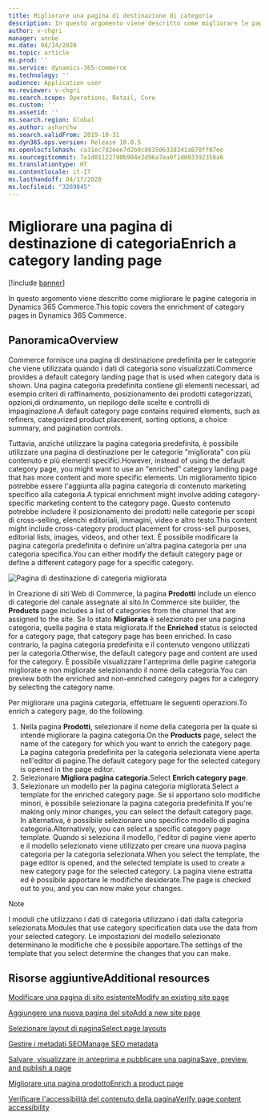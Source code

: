 ```yaml
---
title: Migliorare una pagina di destinazione di categoria
description: In questo argomento viene descritto come migliorare le pagine categoria in Dynamics 365 Commerce.
author: v-chgri
manager: annbe
ms.date: 04/14/2020
ms.topic: article
ms.prod: ''
ms.service: dynamics-365-commerce
ms.technology: ''
audience: Application user
ms.reviewer: v-chgri
ms.search.scope: Operations, Retail, Core
ms.custom: ''
ms.assetid: ''
ms.search.region: Global
ms.author: asharchw
ms.search.validFrom: 2019-10-31
ms.dyn365.ops.version: Release 10.0.5
ms.openlocfilehash: ca31ec7d2eee7d2b0c863506338341a870ff07ee
ms.sourcegitcommit: 7a1d01122790b904e2d96a7ea9f1d003392358a6
ms.translationtype: HT
ms.contentlocale: it-IT
ms.lasthandoff: 04/17/2020
ms.locfileid: "3269845"
---
```

# <a name="enrich-a-category-landing-page"></a><span data-ttu-id="41ed9-103">Migliorare una pagina di destinazione di categoria</span><span class="sxs-lookup"><span data-stu-id="41ed9-103">Enrich a category landing page</span></span>


[!include [banner](includes/banner.md)]

<span data-ttu-id="41ed9-104">In questo argomento viene descritto come migliorare le pagine categoria in Dynamics 365 Commerce.</span><span class="sxs-lookup"><span data-stu-id="41ed9-104">This topic covers the enrichment of category pages in Dynamics 365 Commerce.</span></span>

## <a name="overview"></a><span data-ttu-id="41ed9-105">Panoramica</span><span class="sxs-lookup"><span data-stu-id="41ed9-105">Overview</span></span>

<span data-ttu-id="41ed9-106">Commerce fornisce una pagina di destinazione predefinita per le categorie che viene utilizzata quando i dati di categoria sono visualizzati.</span><span class="sxs-lookup"><span data-stu-id="41ed9-106">Commerce provides a default category landing page that is used when category data is shown.</span></span> <span data-ttu-id="41ed9-107">Una pagina categoria predefinita contiene gli elementi necessari, ad esempio criteri di raffinamento, posizionamento dei prodotti categorizzati, opzioni,di ordinamento, un riepilogo delle scelte e controlli di impaginazione.</span><span class="sxs-lookup"><span data-stu-id="41ed9-107">A default category page contains required elements, such as refiners, categorized product placement, sorting options, a choice summary, and pagination controls.</span></span> 

<span data-ttu-id="41ed9-108">Tuttavia, anziché utilizzare la pagina categoria predefinita, è possibile utilizzare una pagina di destinazione per le categorie "migliorata" con più contenuto e più elementi specifici.</span><span class="sxs-lookup"><span data-stu-id="41ed9-108">However, instead of using the default category page, you might want to use an "enriched" category landing page that has more content and more specific elements.</span></span> <span data-ttu-id="41ed9-109">Un miglioramento tipico potrebbe essere l'aggiunta alla pagina categoria di contenuto marketing specifico alla categoria.</span><span class="sxs-lookup"><span data-stu-id="41ed9-109">A typical enrichment might involve adding category-specific marketing content to the category page.</span></span> <span data-ttu-id="41ed9-110">Questo contenuto potrebbe includere il posizionamento dei prodotti nelle categorie per scopi di cross-selling, elenchi editoriali, immagini, video e altro testo.</span><span class="sxs-lookup"><span data-stu-id="41ed9-110">This content might include cross-category product placement for cross-sell purposes, editorial lists, images, videos, and other text.</span></span> <span data-ttu-id="41ed9-111">È possibile modificare la pagina categoria predefinita o definire un'altra pagina categoria per una categoria specifica.</span><span class="sxs-lookup"><span data-stu-id="41ed9-111">You can either modify the default category page or define a different category page for a specific category.</span></span>

![Pagina di destinazione di categoria migliorata](./media/CategoryLandingPages.png)

<span data-ttu-id="41ed9-113">In Creazione di siti Web di Commerce, la pagina **Prodotti** include un elenco di categorie del canale assegnate al sito.</span><span class="sxs-lookup"><span data-stu-id="41ed9-113">In Commerce site builder, the **Products** page includes a list of categories from the channel that are assigned to the site.</span></span> <span data-ttu-id="41ed9-114">Se lo stato **Migliorata** è selezionato per una pagina categoria, quella pagina è stata migliorata.</span><span class="sxs-lookup"><span data-stu-id="41ed9-114">If the **Enriched** status is selected for a category page, that category page has been enriched.</span></span> <span data-ttu-id="41ed9-115">In caso contrario, la pagina categoria predefinita e il contenuto vengono utilizzati per la categoria.</span><span class="sxs-lookup"><span data-stu-id="41ed9-115">Otherwise, the default category page and content are used for the category.</span></span> <span data-ttu-id="41ed9-116">È possibile visualizzare l'anteprima delle pagine categoria migliorate e non migliorate selezionando il nome della categoria.</span><span class="sxs-lookup"><span data-stu-id="41ed9-116">You can preview both the enriched and non-enriched category pages for a category by selecting the category name.</span></span>

<span data-ttu-id="41ed9-117">Per migliorare una pagina categoria, effettuare le seguenti operazioni.</span><span class="sxs-lookup"><span data-stu-id="41ed9-117">To enrich a category page, do the following.</span></span>

1. <span data-ttu-id="41ed9-118">Nella pagina **Prodotti**, selezionare il nome della categoria per la quale si intende migliorare la pagina categoria.</span><span class="sxs-lookup"><span data-stu-id="41ed9-118">On the **Products** page, select the name of the category for which you want to enrich the category page.</span></span> <span data-ttu-id="41ed9-119">La pagina categoria predefinita per la categoria selezionata viene aperta nell'editor di pagine.</span><span class="sxs-lookup"><span data-stu-id="41ed9-119">The default category page for the selected category is opened in the page editor.</span></span>
2. <span data-ttu-id="41ed9-120">Selezionare **Migliora pagina categoria**.</span><span class="sxs-lookup"><span data-stu-id="41ed9-120">Select **Enrich category page**.</span></span>
3. <span data-ttu-id="41ed9-121">Selezionare un modello per la pagina categoria migliorata.</span><span class="sxs-lookup"><span data-stu-id="41ed9-121">Select a template for the enriched category page.</span></span> <span data-ttu-id="41ed9-122">Se si apportano solo modifiche minori, è possibile selezionare la pagina categoria predefinita.</span><span class="sxs-lookup"><span data-stu-id="41ed9-122">If you're making only minor changes, you can select the default category page.</span></span> <span data-ttu-id="41ed9-123">In alternativa, è possibile selezionare uno specifico modello di pagina categoria.</span><span class="sxs-lookup"><span data-stu-id="41ed9-123">Alternatively, you can select a specific category page template.</span></span> <span data-ttu-id="41ed9-124">Quando si seleziona il modello, l'editor di pagine viene aperto e il modello selezionato viene utilizzato per creare una nuova pagina categoria per la categoria selezionata.</span><span class="sxs-lookup"><span data-stu-id="41ed9-124">When you select the template, the page editor is opened, and the selected template is used to create a new category page for the selected category.</span></span> <span data-ttu-id="41ed9-125">La pagina viene estratta ed è possibile apportare le modifiche desiderate.</span><span class="sxs-lookup"><span data-stu-id="41ed9-125">The page is checked out to you, and you can now make your changes.</span></span>

> [!NOTE]
> <span data-ttu-id="41ed9-126">I moduli che utilizzano i dati di categoria utilizzano i dati dalla categoria selezionata.</span><span class="sxs-lookup"><span data-stu-id="41ed9-126">Modules that use category specification data use the data from your selected category.</span></span> <span data-ttu-id="41ed9-127">Le impostazioni del modello selezionato determinano le modifiche che è possibile apportare.</span><span class="sxs-lookup"><span data-stu-id="41ed9-127">The settings of the template that you select determine the changes that you can make.</span></span>

## <a name="additional-resources"></a><span data-ttu-id="41ed9-128">Risorse aggiuntive</span><span class="sxs-lookup"><span data-stu-id="41ed9-128">Additional resources</span></span>

[<span data-ttu-id="41ed9-129">Modificare una pagina di sito esistente</span><span class="sxs-lookup"><span data-stu-id="41ed9-129">Modify an existing site page</span></span>](modify-existing-page.md)

[<span data-ttu-id="41ed9-130">Aggiungere una nuova pagina del sito</span><span class="sxs-lookup"><span data-stu-id="41ed9-130">Add a new site page</span></span>](add-new-page.md)

[<span data-ttu-id="41ed9-131">Selezionare layout di pagina</span><span class="sxs-lookup"><span data-stu-id="41ed9-131">Select page layouts</span></span>](select-page-layouts.md)

[<span data-ttu-id="41ed9-132">Gestire i metadati SEO</span><span class="sxs-lookup"><span data-stu-id="41ed9-132">Manage SEO metadata</span></span>](manage-seo-metadata.md)

[<span data-ttu-id="41ed9-133">Salvare, visualizzare in anteprima e pubblicare una pagina</span><span class="sxs-lookup"><span data-stu-id="41ed9-133">Save, preview, and publish a page</span></span>](save-preview-publish-page.md)

[<span data-ttu-id="41ed9-134">Migliorare una pagina prodotto</span><span class="sxs-lookup"><span data-stu-id="41ed9-134">Enrich a product page</span></span>](enrich-product-page.md)

[<span data-ttu-id="41ed9-135">Verificare l'accessibilità del contenuto della pagina</span><span class="sxs-lookup"><span data-stu-id="41ed9-135">Verify page content accessibility</span></span>](verify-accessibility.md)
